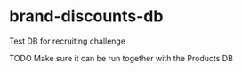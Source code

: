 # brand-discounts-db
Test DB for recruiting challenge

TODO
Make sure it can be run together with the Products DB
